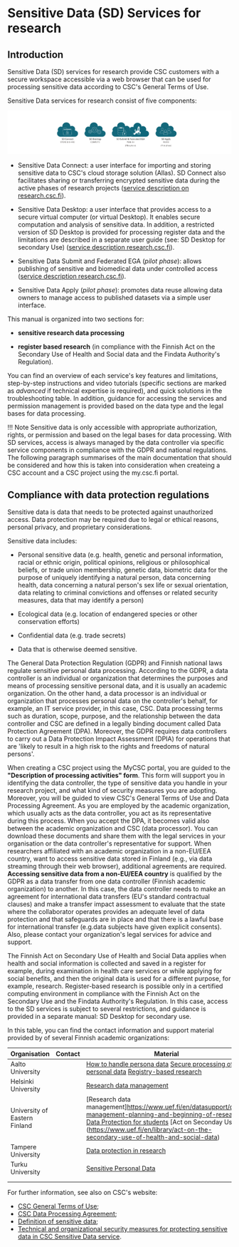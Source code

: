 # Sensitive Data (SD) Services for research

## Introduction 

Sensitive Data (SD) services for research provide CSC customers with a secure workspace accessible via a web browser that can be used for processing sensitive data according to CSC's General Terms of Use.

Sensitive Data services for research consist of five components:

[![SD-service-overview](images/introduction/icons.png)](images/introduction/icons.png)

* Sensitive Data Connect: a user interface for importing and storing sensitive data to CSC's cloud storage solution (Allas). SD Connect also facilitates sharing or transferring encrypted sensitive data during the active phases of research projects ([service description on research.csc.fi](https://research.csc.fi/-/sd-connect)). 

* Sensitive Data Desktop: a user interface that provides access to a secure virtual computer (or virtual Desktop). It enables secure computation and analysis of sensitive data. In addition, a restricted version of SD Desktop is provided for processing register data and the limitations are described in a separate user guide (see: SD Desktop for secondary Use) ([service description research.csc.fi](https://research.csc.fi/-/sd-desktop)).

* Sensitive Data Submit and Federated EGA (*pilot phase*): allows publishing of sensitive and biomedical data under controlled access ([service description research.csc.fi](https://research.csc.fi/-/fega)). 

* Sensitive Data Apply (*pilot phase*): promotes data reuse allowing data owners to manage access to published datasets via a simple user interface.


This manual is organized into two sections for:

* **sensitive research data processing** 

* **register based research** (in compliance with the Finnish Act on the Secondary Use of Health and Social data and the Findata Authority's Regulation). 

You can find an overview of each service's key features and limitations, step-by-step instructions and video tutorials (specific sections are marked as *advanced* if technical expertise is required), and quick solutions in the troubleshooting table. In addition, guidance for accessing the services and permission management is provided based on the data type and the legal bases for data processing. 

!!! Note
    Sensitive data is only accessible with appropriate authorization, rights, or permission and based on the legal bases for data processing. With SD services, access is always managed by the data controller via specific service components in compliance with the GDPR and national regulations. The following paragraph summarises of the main documentation that should be considered and how this is taken into consideration when createing a CSC account and a CSC project using the my.csc.fi portal. 
    


## Compliance with data protection regulations 

Sensitive data is data that needs to be protected against unauthorized access. Data protection may be required due to legal or ethical reasons, personal privacy, and proprietary considerations. 

Sensitive data includes:

* Personal sensitive data (e.g. health, genetic and personal information, racial or ethnic origin, political opinions, religious or philosophical beliefs, or trade union membership, genetic data, biometric data for the purpose of uniquely identifying a natural person, data concerning health, data concerning a natural person's sex life or sexual orientation, data relating to criminal convictions and offenses or related security measures, data that may identify a person)

* Ecological data (e.g. location of endangered species or other conservation efforts)

* Confidential data (e.g. trade secrets)

* Data that is otherwise deemed sensitive.


The General Data Protection Regulation (GDPR) and Finnish national laws regulate sensitive personal data processing. According to the GDPR, a data controller is an individual or organization that determines the purposes and means of processing sensitive personal data, and it is usually an academic organization. On the other hand, a data processor is an individual or organization that processes personal data on the controller's behalf, for example, an IT service provider, in this case, CSC. Data processing terms such as duration, scope, purpose, and the relationship between the data controller and CSC are defined in a legally binding document called Data Protection Agreement (DPA). Moreover, the GDPR requires data controllers to carry out a Data Protection Impact Assessment (DPIA) for operations that are 'likely to result in a high risk to the rights and freedoms of natural persons'.

When creating a CSC project using the MyCSC portal, you are guided to the **"Description of processing activities" form**. This form will support you in identifying the data controller, the type of sensitive data you handle in your research project, and what kind of security measures you are adopting. Moreover, you will be guided to view CSC's General Terms of Use and Data Processing Agreement. As you are employed by the academic organization, which usually acts as the data controller, you act as its representative during this process. When you accept the DPA, it becomes valid also between the academic organization and CSC (data processor). You can download these documents and share them with the legal services in your organisation or the data controller's representative for support. When researchers affiliated with an academic organization in a non-EU/EEA country, want to access sensitive data stored in Finland (e.g., via data streaming through their web browser), additional agreements are required. **Accessing sensitive data from a non-EU/EEA country** is qualified by the GDPR as a data transfer from one data controller (Finnish academic organization) to another. In this case, the data controller needs to make an agreement for international data transfers (EU's standard contractual clauses) and make a transfer impact assessment to evaluate that the state where the collaborator operates provides an adequate level of data protection and that safeguards are in place and that there is a lawful base for international transfer (e.g.data subjects have given explicit consents). Also, please contact your organization's legal services for advice and support.


The Finnish Act on Secondary Use of Health and Social Data applies when health and social information is collected and saved in a register for example, during examination in health care services or while applying for social benefits, and then the original data is used for a different purpose, for example, research. Register-based research is possible only in a certified computing environment in compliance with the Finnish Act on the Secondary Use and the Findata Authority's Regulation. In this case,  access to the SD services is subject to several restrictions, and guidance is provided in a separate manual: SD Desktop for secondary use.


In this table, you can find the contact information and support material provided by of several Finnish academic organizations: 
    
| Organisation                   | Contact | Material                                                                                                                                                                                                                                                                                                                                                        |
|--------------------------------|---------|-----------------------------------------------------------------------------------------------------------------------------------------------------------------------------------------------------------------------------------------------------------------------------------------------------------------------------------------------------------------|
| Aalto University               |         | [How to handle persona data](https://www.aalto.fi/en/services/how-to-handle-personal-data-in-research)  [Secure processing of personal data](https://www.aalto.fi/en/services/general-instructions-for-secure-processing-of-personal-data)  [Registry-based research](https://www.aalto.fi/en/services/secure-operating-environment-for-health-and-social-data) |
|    Helsinki University         |         | [Research data management](https://www.helsinki.fi/en/research/services-researchers/data-support/research-data-management)                                                                                                                                                                                                                                      |
| University of Eastern Finland  |         | [Research data management]https://www.uef.fi/en/datasupport/data-management-planning-and-beginning-of-research [Data Protection for students](https://kamu.uef.fi/en/tietopankki/students-rights-and-obligations/data-protection-guide-for-students/) [Act on Seconday Use] (https://www.uef.fi/en/library/act-on-the-secondary-use-of-health-and-social-data)  |
| Tampere University             |         | [Data protection in research]( https://www.tuni.fi/en/research/responsible-research/data-protection)                                                                                                                                                                                                                                                            |
|  Turku University              |         | [Sensitive Personal Data](https://utuguides.fi/c.php?g=671022&p=4801982)                                                                                                                                                                                                                                                                                        |
|                                |         |                                                                                                                                                                                                                                                                                                                                                                 |
|                                |         |                                                                                                                                                                                                                                                                                                                                                                 |
    


For further information, see also on CSC's website:

* [CSC General Terms of Use](https://research.csc.fi/general-terms-of-use);
* [CSC Data Processing Agreement](https://research.csc.fi/data-processing-agreement);
* [Definition of sensitive data](https://research.csc.fi/definition-of-sensitive-data);
* [Technical and organizational security measures for protecting sensitive data in CSC Sensitive Data service](./technical-organisational-sec-measures.pdf).




   


